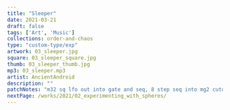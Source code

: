 ```yaml
---
title: "Sleeper"
date: 2021-03-21
draft: false
tags: ['Art', 'Music']
collections: order-and-chaos
type: "custom-type/exp"
artwork: 03_sleeper.jpg
square: 03_sleeper_square.jpg
thumb: 03_sleeper_thumb.jpg
mp3: 03_sleeper.mp3
artist: AncientAndroid
description: ""
patchNotes: "m32 sq lfo out into gate and seq, 8 step seq into mg2 cutoff makes a bit of grove. manual mod on the m32 lfo rate. audio into erbe, qpas, mim, clouds, manual mods on all. employing karplus-strong with delay, pulse width modulation and amplitude modulation."
nextPage: /works/2021/02_experimenting_with_spheres/
---
```

